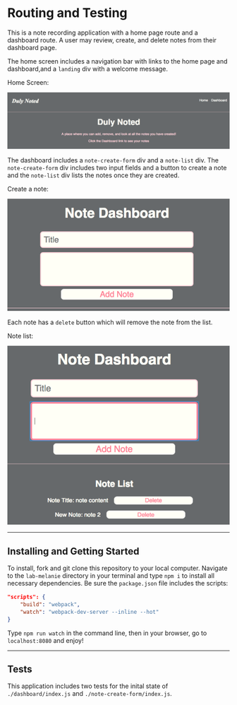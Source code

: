 # Routing and Testing

This is a note recording application with a home page route and a dashboard route. A user may review, create, and delete notes from their dashboard page.

The home screen includes a navigation bar with links to the home page and dashboard,and a `landing` div with a welcome message.

Home Screen:

![home](./img/home.png)

The dashboard includes a `note-create-form` div and a `note-list` div. The `note-create-form` div includes two input fields and a button to create a note and the `note-list` div lists the notes once they are created.

Create a note:

![create](./img/create-note.png)

Each note has a `delete` button which will remove the note from the list.

Note list:

![list](./img/note-list.png)

---

## Installing and Getting Started

To install, fork and git clone this repository to your local computer. Navigate to the `lab-melanie` directory in your terminal and type `npm i` to install all necessary dependencies. Be sure the `package.json` file includes the scripts:
```json
"scripts": {
    "build": "webpack",
    "watch": "webpack-dev-server --inline --hot"
}
```
Type `npm run watch` in the command line, then in your browser, go to `localhost:8080` and enjoy!

---

## Tests

This application includes two tests for the inital state of `./dashboard/index.js` and `./note-create-form/index.js`.
